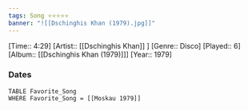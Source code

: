 ```yaml
---
tags: Song ⭐⭐⭐⭐⭐ 
banner: "![[Dschinghis Khan (1979).jpg]]"
---
```

[Time:: 4:29]
[Artist:: [[Dschinghis Khan]] ]
[Genre:: Disco]
[Played:: 6]
[Album:: [[Dschinghis Khan (1979)]]]
[Year:: 1979]
### Dates
````dataview
TABLE Favorite_Song
WHERE Favorite_Song = [[Moskau 1979]]
````